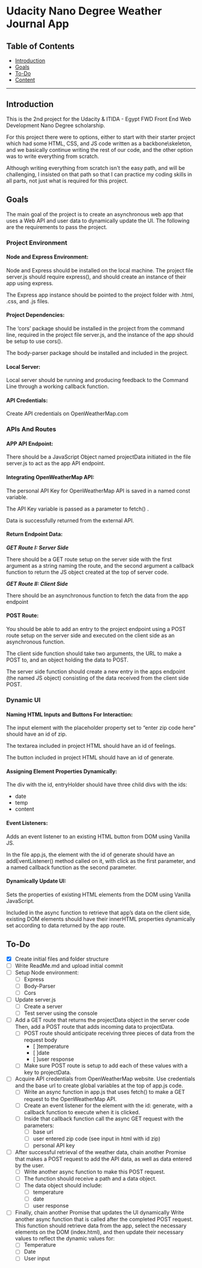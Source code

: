 # Udacity Nano Degree Weather Journal App

## Table of Contents

* [Introduction](#Introduction)
* [Goals](#Goals)
* [To-Do](#To-Do)
* [Content](#Content)

-----
## Introduction

This is the 2nd project for the Udacity & ITIDA - Egypt FWD Front End Web Development Nano Degree scholarship.

For this project there were to options, either to start with their starter project which had some HTML, CSS, and JS code written as a backbone\skeleton, and we basically continue writing the rest of our code, and the other option was to write everything from scratch.

Although writing everything from scratch isn't the easy path, and will be challenging, I insisted on that path so that I can practice my coding skills in all parts, not just what is required for this project.

## Goals

The main goal of the project is to create an asynchronous web app that uses a Web API and user data to dynamically update the UI. The following are the requirements to pass the project.

### Project Environment

#### **Node and Express Environment**: 

Node and Express should be installed on the local machine. The project file server.js should require express(), and should create an instance of their app using express.

The Express app instance should be pointed to the project folder with .html, .css, and .js files.

#### **Project Dependencies**: 

The ‘cors’ package should be installed in the project from the command line, required in the project file server.js, and the instance of the app should be setup to use cors().

The body-parser package should be installed and included in the project.

#### **Local Server**: 

Local server should be running and producing feedback to the Command Line through a working callback function.

#### **API Credentials**: 

Create API credentials on OpenWeatherMap.com

### APIs And Routes

#### **APP API Endpoint**:

There should be a JavaScript Object named projectData initiated in the file server.js to act as the app API endpoint.

#### **Integrating OpenWeatherMap API**:

The personal API Key for OpenWeatherMap API is saved in a named const variable.

The API Key variable is passed as a parameter to fetch() .

Data is successfully returned from the external API.

#### **Return Endpoint Data**:

***GET Route I: Server Side***

There should be a GET route setup on the server side with the first argument as a string naming the route, and the second argument a callback function to return the JS object created at the top of server code.

***GET Route II: Client Side***

There should be an asynchronous function to fetch the data from the app endpoint

#### **POST Route**:

You should be able to add an entry to the project endpoint using a POST route setup on the server side and executed on the client side as an asynchronous function.

The client side function should take two arguments, the URL to make a POST to, and an object holding the data to POST.

The server side function should create a new entry in the apps endpoint (the named JS object) consisting of the data received from the client side POST.

### Dynamic UI

#### **Naming HTML Inputs and Buttons For Interaction**:

The input element with the placeholder property set to “enter zip code here” should have an id of zip.

The textarea included in project HTML should have an id of feelings.

The button included in project HTML should have an id of generate.

#### **Assigning Element Properties Dynamically**:

The div with the id, entryHolder should have three child divs with the ids:

- date
- temp
- content

#### **Event Listeners**:

Adds an event listener to an existing HTML button from DOM using Vanilla JS.

In the file app.js, the element with the id of generate should have an addEventListener() method called on it, with click as the first parameter, and a named callback function as the second parameter.

#### **Dynamically Update UI**:

Sets the properties of existing HTML elements from the DOM using Vanilla JavaScript.

Included in the async function to retrieve that app’s data on the client side, existing DOM elements should have their innerHTML properties dynamically set according to data returned by the app route.

## To-Do

- [x] Create initial files and folder structure
- [ ] Write ReadMe.md and upload initial commit
- [ ] Setup Node environment:
    - [ ] Express
    - [ ] Body-Parser
    - [ ] Cors
- [ ] Update server.js
    - [ ] Create a server
    - [ ] Test server using the console
- [ ] Add a GET route that returns the projectData object in the server code Then, add a POST route that adds incoming data to projectData.
    - [ ] POST route should anticipate receiving three pieces of data from the request body
        - [ ]temperature
        - [ ]date
        - [ ]user response
    - [ ] Make sure POST route is setup to add each of these values with a key to projectData.
- [ ] Acquire API credentials from OpenWeatherMap website. Use credentials and the base url to create global variables at the top of app.js code.
    - [ ] Write an async function in app.js that uses fetch() to make a GET request to the OpenWeatherMap API.
    - [ ] Create an event listener for the element with the id: generate, with a callback function to execute when it is clicked.
    - [ ] Inside that callback function call the async GET request with the parameters:
        - [ ] base url
        - [ ] user entered zip code (see input in html with id zip)
        - [ ] personal API key
- [ ] After successful retrieval of the weather data, chain another Promise that makes a POST request to add the API data, as well as data entered by the user.
    - [ ] Write another async function to make this POST request.
    - [ ] The function should receive a path and a data object.
    - [ ] The data object should include:
        - [ ] temperature
        - [ ] date
        - [ ] user response
- [ ] Finally, chain another Promise that updates the UI dynamically Write another async function that is called after the completed POST request. This function should retrieve data from the app, select the necessary elements on the DOM (index.html), and then update their necessary values to reflect the dynamic values for:
    - [ ] Temperature
    - [ ] Date
    - [ ] User input